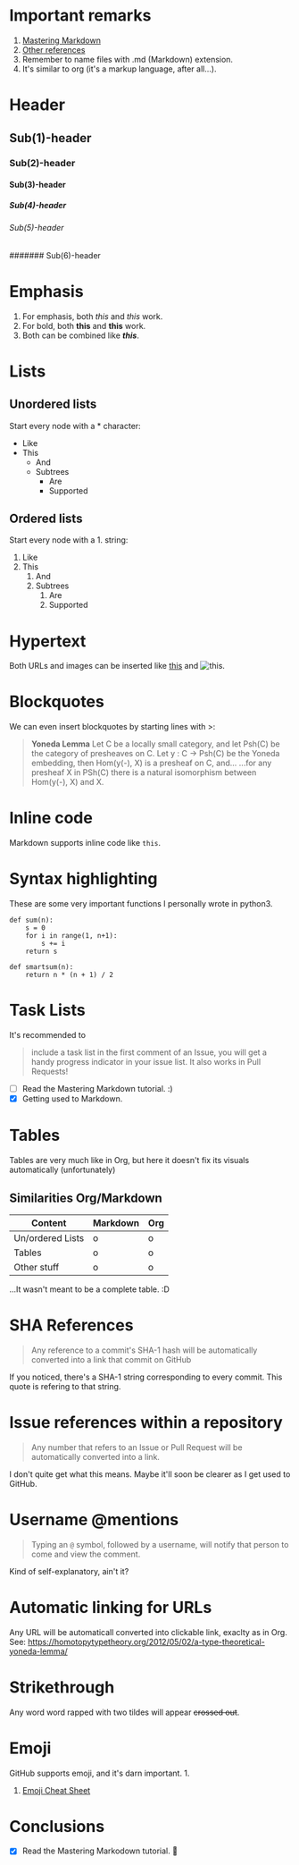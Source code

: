 # Important remarks
1. [Mastering Markdown](https://guides.github.com/features/mastering-markdown/)
1. [Other references](https://help.github.com/en/github/writing-on-github/basic-writing-and-formatting-syntax)
1. Remember to name files with .md (Markdown) extension.
1. It's similar to org (it's a markup language, after all...).

# Header
## Sub(1)-header
### Sub(2)-header
#### Sub(3)-header
##### Sub(4)-header
###### Sub(5)-header
####### Sub(6)-header
 
# Emphasis
1. For emphasis, both *this* and _this_ work.
1. For bold, both **this** and __this__ work.
1. Both can be combined like __*this*__.

# Lists
## Unordered lists
Start every node with a * character:
* Like
* This
  * And
  * Subtrees
    * Are
    * Supported

## Ordered lists
Start every node with a 1. string:
1. Like
1. This
   1. And
   1. Subtrees
      1. Are
      1. Supported
      
# Hypertext
Both URLs and images can be inserted like [this](https://ncatlab.org/nlab/show/Yoneda+lemma) and ![this](https://ncatlab.org/nlab/files/YonedaObituary.jpg).

# Blockquotes
We can even insert blockquotes by starting lines with >:
> __Yoneda Lemma__
> Let C be a locally small category, and let Psh(C) be the category of presheaves on C.
> Let y : C -> Psh(C) be the Yoneda embedding, then Hom(y(-), X) is a presheaf on C, and...
> ...for any presheaf X in PSh(C) there is a natural isomorphism between Hom(y(-), X) and X.

# Inline code
Markdown supports inline code like `this`.

# Syntax highlighting
These are some very important functions I personally wrote in python3.

```python3
def sum(n):
    s = 0
    for i in range(1, n+1):
        s += i
    return s
    
def smartsum(n):
    return n * (n + 1) / 2
```

# Task Lists
It's recommended to
> include a task list in the first comment of an Issue, you will get a handy progress indicator in your issue list.
> It also works in Pull Requests!

- [ ] Read the Mastering Markdown tutorial. :)
- [x] Getting used to Markdown.

# Tables
Tables are very much like in Org, but here it doesn't fix its visuals automatically (unfortunately)

## Similarities Org/Markdown

Content            | Markdown | Org
-------------------|----------|----
Un/ordered Lists   | o        | o
Tables             | o        | o
Other stuff        | o        | o

...It wasn't meant to be a complete table. :D

# SHA References
> Any reference to a commit's SHA-1 hash will be automatically converted into a link that commit on GitHub

If you noticed, there's a SHA-1 string corresponding to every commit. This quote is refering to that string.

# Issue references within a repository
> Any number that refers to an Issue or Pull Request will be automatically converted into a link.

I don't quite get what this means. Maybe it'll soon be clearer as I get used to GitHub.

# Username @mentions
> Typing an `@` symbol, followed by a username, will notify that person to come and view the comment.

Kind of self-explanatory, ain't it?

# Automatic linking for URLs
Any URL will be automaticall converted into clickable link, exaclty as in Org. See: https://homotopytypetheory.org/2012/05/02/a-type-theoretical-yoneda-lemma/

# Strikethrough
Any word word rapped with two tildes will appear ~~crossed out~~.

# Emoji
GitHub supports emoji, and it's darn important.
1. 
1. [Emoji Cheat Sheet](https://github.com/ikatyang/emoji-cheat-sheet/blob/master/README.md)

# Conclusions
- [x] Read the Mastering Markodown tutorial. :slightly_smiling_face:
